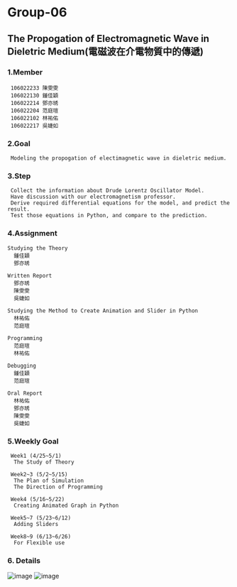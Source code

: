 # Group-06

## The Propogation of Electromagnetic Wave in Dieletric Medium(電磁波在介電物質中的傳遞) 

### 1.Member
     106022233 陳雯雯
     106022130 鍾佳穎
     106022214 鄧亦琇
     106022204 范庭瑄
     106022102 林祐佑
     106022217 吳婕如 

### 2.Goal
     Modeling the propogation of electimagnetic wave in dieletric medium.

### 3.Step
     Collect the information about Drude Lorentz Oscillator Model.
     Have discussion with our electromagnetism professor.
     Derive required differential equations for the model, and predict the result.
     Test those equations in Python, and compare to the prediction.
### 4.Assignment

    Studying the Theory
      鍾佳穎
      鄧亦琇

    Written Report
      鄧亦琇
      陳雯雯
      吳婕如

    Studying the Method to Create Animation and Slider in Python
      林祐佑
      范庭瑄

    Programming
      范庭瑄
      林祐佑
    
    Debugging
      鍾佳穎
      范庭瑄
      
    Oral Report
      林祐佑
      鄧亦琇
      陳雯雯
      吳婕如
      
### 5.Weekly Goal

     Week1 (4/25~5/1)
      The Study of Theory

     Week2~3 (5/2~5/15)
      The Plan of Simulation
      The Direction of Programming

     Week4 (5/16~5/22)
      Creating Animated Graph in Python

     Week5~7 (5/23~6/12)
      Adding Sliders

     Week8~9 (6/13~6/26) 
      For Flexible use
     
### 6. Details   

![image](https://github.com/CFP106022217/Group-06/blob/master/1.jpg)
![image](https://github.com/CFP106022217/Group-06/blob/master/2.jpg)
